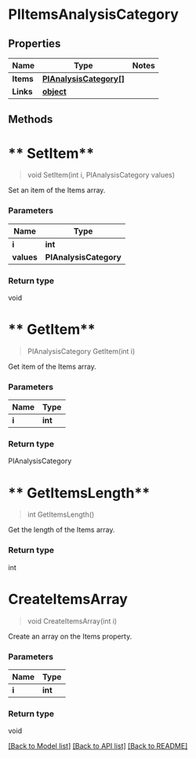 # PIItemsAnalysisCategory

## Properties
Name | Type | Notes
------------ | ------------- | -------------
**Items** | **[**PIAnalysisCategory[]**](../Model/PIAnalysisCategory.md)**
**Links** | **[**object**](../Model/Object.md)**

## Methods

# ** SetItem**
> void  SetItem(int i, PIAnalysisCategory values)

Set an item of the Items array.

### Parameters

Name | Type
------------- | -------------
 **i** | **int**
 **values** | **PIAnalysisCategory**

### Return type

void


# ** GetItem**
> PIAnalysisCategory  GetItem(int i)

Get item of the Items array.

### Parameters

Name | Type
------------- | -------------
 **i** | **int**

### Return type

PIAnalysisCategory


# ** GetItemsLength**
> int  GetItemsLength()

Get the length of the Items array.


### Return type

int


# **CreateItemsArray**
> void CreateItemsArray(int i)

Create an array on the Items property.

### Parameters

Name | Type
------------- | -------------
 **i** | **int**

### Return type

void

[[Back to Model list]](../../README.md#documentation-for-models) [[Back to API list]](../../README.md#documentation-for-api-endpoints) [[Back to README]](../../README.md)
